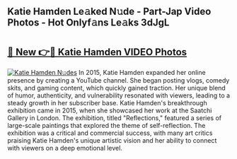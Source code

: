 ## Katie Hamden Le𝚊ked N𝚞de - Part-Jap Video Photos - Hot Onlyf𝚊ns Le𝚊ks 3dJgL

# <h2><a href="http://ac10280.deff.icu/?id=Katie+Hamden">🔗 New 👉🔴 Katie Hamden VIDEO Photos</a></h2>

[![Katie Hamden N𝚞des](https://i.imgur.com/rIISA9y.gif)](http://ac10280.deff.icu/?id=Katie+Hamden)
In 2015, Katie Hamden expanded her online presence by creating a YouTube channel. She began posting vlogs, comedy skits, and gaming content, which quickly gained traction. Her unique blend of humor, authenticity, and vulnerability resonated with viewers, leading to a steady growth in her subscriber base. Katie Hamden's breakthrough exhibition came in 2015, when she showcased her work at the Saatchi Gallery in London. The exhibition, titled "Reflections," featured a series of large-scale paintings that explored the theme of self-reflection. The exhibition was a critical and commercial success, with many art critics praising Katie Hamden's unique artistic vision and her ability to connect with viewers on a deep emotional level.
